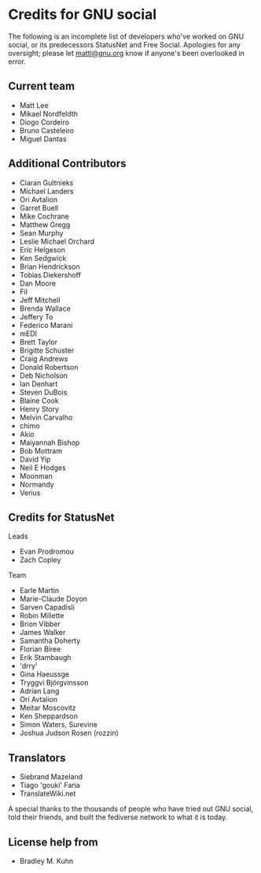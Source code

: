 Credits for GNU social
======================
The following is an incomplete list of developers
who've worked on GNU social, or its predecessors
StatusNet and Free Social. Apologies for any
oversight; please let mattl@gnu.org know if
anyone's been overlooked in error.

Current team
------------
* Matt Lee
* Mikael Nordfeldth
* Diogo Cordeiro
* Bruno Casteleiro
* Miguel Dantas

Additional Contributors
-----------------------
* Ciaran Gultnieks
* Michael Landers
* Ori Avtalion
* Garret Buell
* Mike Cochrane
* Matthew Gregg
* Sean Murphy
* Leslie Michael Orchard
* Eric Helgeson
* Ken Sedgwick
* Brian Hendrickson
* Tobias Diekershoff
* Dan Moore
* Fil
* Jeff Mitchell
* Brenda Wallace
* Jeffery To
* Federico Marani
* mEDI
* Brett Taylor
* Brigitte Schuster
* Craig Andrews
* Donald Robertson
* Deb Nicholson
* Ian Denhart
* Steven DuBois
* Blaine Cook
* Henry Story
* Melvin Carvalho
* chimo
* Akio
* Maiyannah Bishop
* Bob Mottram
* David Yip
* Neil E Hodges
* Moonman
* Normandy
* Verius

Credits for StatusNet
--------------
Leads
* Evan Prodromou
* Zach Copley

Team
* Earle Martin
* Marie-Claude Doyon
* Sarven Capadisli
* Robin Millette
* Brion Vibber
* James Walker
* Samantha Doherty
* Florian Biree
* Erik Stambaugh
* 'drry'
* Gina Haeussge
* Tryggvi Björgvinsson
* Adrian Lang
* Ori Avtalion
* Meitar Moscovitz
* Ken Sheppardson
* Simon Waters, Surevine
* Joshua Judson Rosen (rozzin)

Translators
-----------
* Siebrand Mazeland
* Tiago 'gouki' Faria
* TranslateWiki.net

A special thanks to the thousands of people who
have tried out GNU social, told their friends, and
built the fediverse network to what it is today.

License help from
-----------------
* Bradley M. Kuhn
